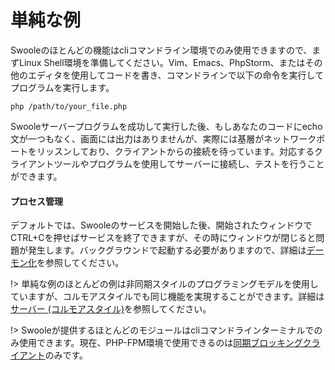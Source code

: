 # 単純な例

Swooleのほとんどの機能はcliコマンドライン環境でのみ使用できますので、まずLinux Shell環境を準備してください。Vim、Emacs、PhpStorm、またはその他のエディタを使用してコードを書き、コマンドラインで以下の命令を実行してプログラムを実行します。

```shell
php /path/to/your_file.php
```

Swooleサーバープログラムを成功して実行した後、もしあなたのコードにecho文が一つもなく、画面には出力はありませんが、実際には基層がネットワークポートをリッスンしており、クライアントからの接続を待っています。対応するクライアントツールやプログラムを使用してサーバーに接続し、テストを行うことができます。

#### プロセス管理

デフォルトでは、Swooleのサービスを開始した後、開始されたウィンドウでCTRL+Cを押せばサービスを終了できますが、その時にウィンドウが閉じると問題が発生します。バックグラウンドで起動する必要がありますので、詳細は[デーモン化](/server/setting?id=daemonize)を参照してください。

!> 単純な例のほとんどの例は非同期スタイルのプログラミングモデルを使用していますが、コルモアスタイルでも同じ機能を実現することができます。詳細は[サーバー (コルモアスタイル)](coroutine/server.md)を参照してください。

!> Swooleが提供するほとんどのモジュールはcliコマンドラインターミナルでのみ使用できます。現在、PHP-FPM環境で使用できるのは[同期ブロッキングクライアント](/client)のみです。
